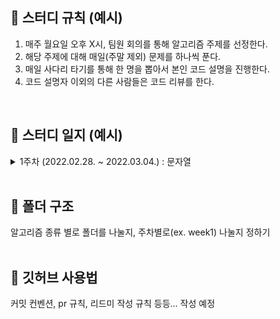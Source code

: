 ## 📘 스터디 규칙 (예시)
1. 매주 월요일 오후 X시, 팀원 회의를 통해 알고리즘 주제를 선정한다.
2. 해당 주제에 대해 매일(주말 제외) 문제를 하나씩 푼다.
3. 매일 사다리 타기를 통해 한 명을 뽑아서 본인 코드 설명을 진행한다.
4. 코드 설명자 이외의 다른 사람들은 코드 리뷰를 한다.
<br>

## 📘 스터디 일지 (예시)
<details>
<summary>1주차 (2022.02.28. ~ 2022.03.04.) : 문자열</summary>
<div markdown="1">
<br>
  
|문제 출처|번호|문제 이름|날짜|
|--|--|--|--|
|백준|11720|[숫자의 합](https://www.acmicpc.net/problem/11720)|2022-02-28|
|백준|8958|[OX퀴즈](https://www.acmicpc.net/problem/8958)|2022-03-01|

</div>
</details>
<br>

## 📘 폴더 구조
알고리즘 종류 별로 폴더를 나눌지, 주차별로(ex. week1) 나눌지 정하기
<br><br>

## 📘 깃허브 사용법
커밋 컨벤션, pr 규칙, 리드미 작성 규칙 등등... 작성 예정
